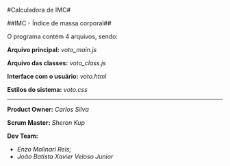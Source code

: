 #Calculadora de IMC#

##IMC - Índice de massa corporal##

O programa contém 4 arquivos, sendo:

**Arquivo principal:** *voto_main.js*

**Arquivo das classes:** *voto_class.js*

**Interface com o usuário:** *voto.html*

**Estilos do sistema:** *voto.css*

-------------------------------------------------------------------

**Product Owner:** *Carlos Silva*

**Scrum Master:** *Sheron Kup*

**Dev Team:** 
  - *Enzo Molinari Reis;*
  - *João Batista Xavier Veloso Junior*
